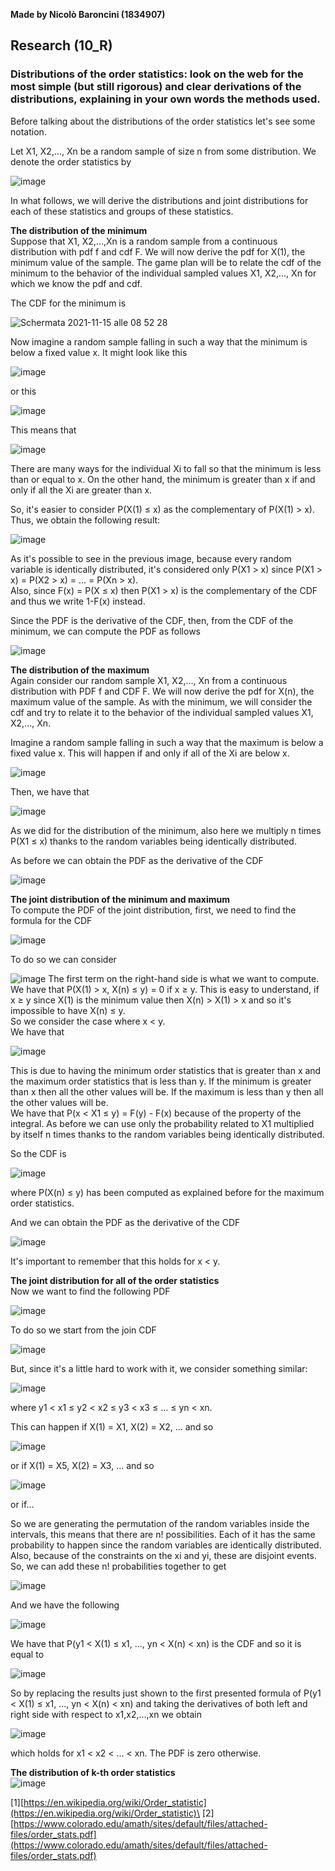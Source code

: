 **Made by Nicolò Baroncini (1834907)**

## Research (10_R)
### Distributions of the order statistics: look on the web for the most simple (but still rigorous) and clear derivations of the distributions, explaining in your own words the methods used.

Before talking about the distributions of the order statistics let's see some notation.

Let X1, X2,..., Xn be a random sample of size n from some distribution. We denote the order statistics by

![image](https://user-images.githubusercontent.com/78324346/141741942-6d085076-eb2e-4cfa-b59b-e29853892c34.png)

In what follows, we will derive the distributions and joint distributions for each of these statistics
and groups of these statistics.

**The distribution of the minimum**\
Suppose that X1, X2,...,Xn is a random sample from a continuous distribution with pdf f and cdf F. We will now derive the pdf for X(1), the minimum value of the sample. The game plan will be to relate the cdf of the minimum to the behavior of the individual sampled values X1, X2,..., Xn for which we know the pdf and cdf.

The CDF for the minimum is

![Schermata 2021-11-15 alle 08 52 28](https://user-images.githubusercontent.com/78324346/141742868-2fa69b4a-63ef-49b7-8ba9-46d8c44c9166.png)

Now imagine a random sample falling in such a way that the minimum is below a fixed value x. It might
look like this

![image](https://user-images.githubusercontent.com/78324346/141743008-b1bec104-65dc-47a4-a3b3-49bde97a0601.png)

or this

![image](https://user-images.githubusercontent.com/78324346/141743037-a80cb12a-0ab8-4273-b87e-04002df9252e.png)

This means that 

![image](https://user-images.githubusercontent.com/78324346/141743116-14d38861-4fa2-4d96-a40e-08ba5f136b5f.png)

There are many ways for the individual Xi to fall so that the minimum is less than or equal to x. On the other hand, the minimum is greater than x if and only if all the Xi are greater than x.

So, it's easier to consider P(X(1) ≤ x) as the complementary of P(X(1) > x). Thus, we obtain the following result: 

![image](https://user-images.githubusercontent.com/78324346/141743372-6cde25e9-e86e-4bba-b24c-e71a9b32104f.png)

As it's possible to see in the previous image, because every random variable is identically distributed, it's considered only P(X1 > x) since P(X1 > x) = P(X2 > x) = ... = P(Xn > x).\
Also, since F(x) = P(X ≤ x) then P(X1 > x) is the complementary of the CDF and thus we write 1-F(x) instead.

Since the PDF is the derivative of the CDF, then, from the CDF of the minimum, we can compute the PDF as follows

![image](https://user-images.githubusercontent.com/78324346/141743894-f77b27eb-8da8-4345-8819-ea5f021a7239.png)

**The distribution of the maximum**\
Again consider our random sample X1, X2,..., Xn from a continuous distribution with PDF f and
CDF F. We will now derive the pdf for X(n), the maximum value of the sample. As with the minimum, we will consider the cdf and try to relate it to the behavior of the individual sampled values X1, X2,..., Xn. 

Imagine a random sample falling in such a way that the maximum is below a fixed value x. This
will happen if and only if all of the Xi are below x.

![image](https://user-images.githubusercontent.com/78324346/141745504-81d56d98-af9b-47ba-99fc-13e72bc957a2.png)

Then, we have that

![image](https://user-images.githubusercontent.com/78324346/141745546-511f1c2e-6570-4def-83f3-736c4599ea86.png)

As we did for the distribution of the minimum, also here we multiply n times P(X1 ≤ x) thanks to the random variables being identically distributed.

As before we can obtain the PDF as the derivative of the CDF

![image](https://user-images.githubusercontent.com/78324346/141745664-2ef994c5-10de-4926-9fee-4697c1da368b.png)

**The joint distribution of the minimum and maximum**\
To compute the PDF of the joint distribution, first, we need to find the formula for the CDF

![image](https://user-images.githubusercontent.com/78324346/141747682-8c863cfa-619b-49e9-8566-0ea955ba2d35.png)

To do so we can consider

![image](https://user-images.githubusercontent.com/78324346/141747822-3f94a386-4204-406e-9088-931a51dc5cad.png)
The first term on the right-hand side is what we want to compute.\
We have that P(X(1) > x, X(n) ≤ y) = 0 if x ≥ y. This is easy to understand, if x ≥ y since X(1) is the minimum value then X(n) > X(1) > x and so it's impossible to have X(n) ≤ y. \
So we consider the case where x < y.\
We have that

![image](https://user-images.githubusercontent.com/78324346/141748163-113da2b3-142c-401f-90e5-cf7578b2a555.png)

This is due to having the minimum order statistics that is greater than x and the maximum order statistics that is less than y. If the minimum is greater than x then all the other values will be. If the maximum is less than y then all the other values will be. \
We have that P(x < X1 ≤ y) = F(y) - F(x) because of the property of the integral. As before we can use only the probability related to X1 multiplied by itself n times thanks to the random variables being identically distributed.

So the CDF is

![image](https://user-images.githubusercontent.com/78324346/141748267-700a7c63-46c6-41f4-9d5d-42cd24b8468b.png)

where P(X(n) ≤ y) has been computed as explained before for the maximum order statistics.

And we can obtain the PDF as the derivative of the CDF

![image](https://user-images.githubusercontent.com/78324346/141748350-63aa309e-8a65-4135-989d-9258540b9dd8.png)

It's important to remember that this holds for x < y.

**The joint distribution for all of the order statistics**\
Now we want to find the following PDF

![image](https://user-images.githubusercontent.com/78324346/141749170-ffdf79a2-12e9-499b-982f-386d8298ef33.png)

To do so we start from the join CDF

![image](https://user-images.githubusercontent.com/78324346/141750461-55075625-ff6d-4f9a-b05e-359dbe6c02f5.png)

But, since it's a little hard to work with it, we consider something similar:

![image](https://user-images.githubusercontent.com/78324346/141750577-88727847-dd8e-4aa7-b41a-40b6d0d7fccb.png)

where y1 < x1 ≤ y2 < x2 ≤ y3 < x3 ≤ ... ≤ yn < xn.

This can happen if X(1) = X1, X(2) = X2, ... and so

![image](https://user-images.githubusercontent.com/78324346/141750867-7eb79db8-4b3b-4aeb-848f-16288b78a5b2.png)

or if X(1) = X5, X(2) = X3, ... and so

![image](https://user-images.githubusercontent.com/78324346/141750909-7987b299-e449-46b2-bfdf-fb592780f5c9.png)

or if...

So we are generating the permutation of the random variables inside the intervals, this means that there are n! possibilities. Each of it has the same probability to happen since the random variables are identically distributed. Also, because of the constraints on the xi and yi, these are disjoint events.\
So, we can add these n! probabilities together to get

![image](https://user-images.githubusercontent.com/78324346/141751070-3cd9a6cf-b979-449c-ba41-e4034e0b53fb.png)

And we have the following

![image](https://user-images.githubusercontent.com/78324346/141751163-4e43e7b2-8bbd-4e01-bcf6-f06ed25a90e5.png)

We have that P(y1 < X(1) ≤ x1, ..., yn < X(n) < xn) is the CDF and so it is equal to

![image](https://user-images.githubusercontent.com/78324346/141751265-0f5978d8-56c0-4971-94d5-f053e310f813.png)

So by replacing the results just shown to the first presented formula of P(y1 < X(1) ≤ x1, ..., yn < X(n) < xn) and taking the derivatives of both left and right side with respect to x1,x2,...,xn we obtain

![image](https://user-images.githubusercontent.com/78324346/141751559-9bb7ca09-8396-4b75-9ac1-0599aff5c398.png)

which holds for x1 < x2 < ... < xn. The PDF is zero otherwise.

**The distribution of k-th order statistics**\
![image](https://user-images.githubusercontent.com/78324346/141755277-0727f431-781a-44be-942e-2decc10996bd.png)


[1][https://en.wikipedia.org/wiki/Order_statistic](https://en.wikipedia.org/wiki/Order_statistic)\
[2][https://www.colorado.edu/amath/sites/default/files/attached-files/order_stats.pdf](https://www.colorado.edu/amath/sites/default/files/attached-files/order_stats.pdf)
